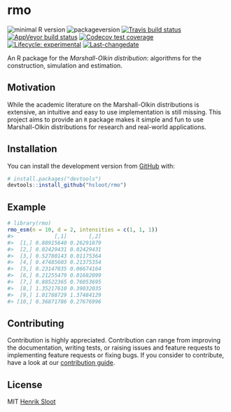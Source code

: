 
<!-- README.md is generated from README.Rmd. Please edit that file -->

# rmo

<!-- badges: start -->

![minimal R
version](https://img.shields.io/badge/R%3E%3D-3.6.1-6666ff.svg)
![packageversion](https://img.shields.io/badge/Package%20version-0.0.0.9000-orange.svg?style=flat-square)
[![Travis build
status](https://travis-ci.org/hsloot/rmo.svg?branch=master)](https://travis-ci.org/hsloot/rmo)
[![AppVeyor build
status](https://ci.appveyor.com/api/projects/status/github/hsloot/rmo?branch=master&svg=true)](https://ci.appveyor.com/project/hsloot/rmo)
[![Codecov test
coverage](https://codecov.io/gh/hsloot/rmo/branch/master/graph/badge.svg)](https://codecov.io/gh/hsloot/rmo?branch=master)
[![Lifecycle:
experimental](https://img.shields.io/badge/lifecycle-experimental-orange.svg)](https://www.tidyverse.org/lifecycle/#experimental)
[![Last-changedate](https://img.shields.io/badge/last%20change-2019--11--12-yellowgreen.svg)](/commits/master)
<!-- badges: end -->

An R package for the *Marshall-Olkin distribution*: algorithms for the
construction, simulation and estimation.

## Motivation

While the academic literature on the Marshall-Olkin distributions is
extensive, an intuitive and easy to use implementation is still missing.
This project aims to provide an `R` package makes it simple and fun to
use Marshall-Olkin distributions for research and real-world
applications.

## Installation

You can install the development version from
[GitHub](https://github.com/) with:

``` r
# install.packages("devtools")
devtools::install_github("hsloot/rmo")
```

## Example

``` r
# library(rmo)
rmo_esm(n = 10, d = 2, intensities = c(1, 1, 1))
#>             [,1]       [,2]
#>  [1,] 0.88915640 0.26291879
#>  [2,] 0.02429431 0.02429431
#>  [3,] 0.52780143 0.01175364
#>  [4,] 0.47485603 0.21375354
#>  [5,] 0.23147035 0.06674164
#>  [6,] 0.21255479 0.01682099
#>  [7,] 0.88522365 0.76053695
#>  [8,] 1.35217610 0.39032035
#>  [9,] 1.01788729 1.37484129
#> [10,] 0.36871786 0.27676996
```

## Contributing

Contribution is highly appreciated. Contribution can range from
improving the documentation, writing tests, or raising issues and
feature requests to implementing feature requests or fixing bugs. If you
consider to contribute, have a look at our [contribution
guide](.github/CONTRIBUTING.md).

## License

MIT [Henrik Sloot]()

